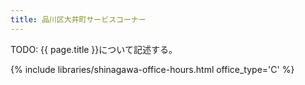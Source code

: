 ```yaml
---
title: 品川区大井町サービスコーナー
---
```


TODO: {{ page.title }}について記述する。

{% include libraries/shinagawa-office-hours.html office_type='C' %}
